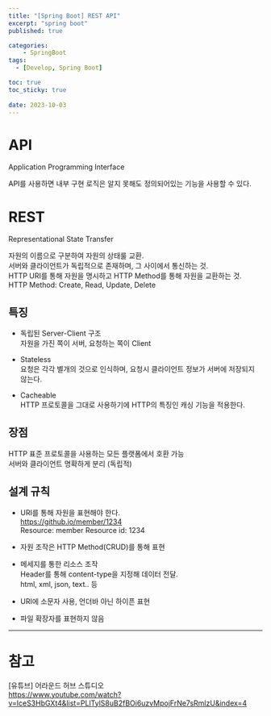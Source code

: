 ```yaml
---
title: "[Spring Boot] REST API"
excerpt: "spring boot"
published: true

categories:
    - SpringBoot
tags:
  - [Develop, Spring Boot]

toc: true
toc_sticky: true
   
date: 2023-10-03
---
```


# API
Application Programming Interface

API를 사용하면 내부 구현 로직은 알지 못해도 정의되어있는 기능을 사용할 수 있다.

# REST
Representational State Transfer  

자원의 이름으로 구분하여 자원의 상태룰 교환.  
서버와 클라이언트가 독립적으로 존재하며, 그 사이에서 통신하는 것.  
HTTP URI를 통해 자원을 명시하고 HTTP Method를 통해 자원을 교환하는 것.  
HTTP Method: Create, Read, Update, Delete

## 특징

- 독립된 Server-Client 구조  
자원을 가진 쪽이 서버, 요청하는 쪽이 Client

- Stateless  
요청은 각각 별개의 것으로 인식하며, 요청시 클라이언트 정보가 서버에 저장되지 않는다.

- Cacheable  
HTTP 프로토콜을 그대로 사용하기에 HTTP의 특징인 캐싱 기능을 적용한다. 

## 장점
HTTP 표준 프로토콜을 사용하는 모든 플랫폼에서 호환 가능  
서버와 클라이언트 명확하게 분리 (독립적)

## 설계 규칙
- URI를 통해 자원을 표현해야 한다.  
https://github.io/member/1234  
Resource: member
Resource id: 1234

- 자원 조작은 HTTP Method(CRUD)를 통해 표현

- 메세지를 통한 리소스 조작  
Header를 통해 content-type을 지정해 데이터 전달.  
html, xml, json, text.. 등

- URI에 소문자 사용, 언더바 아닌 하이픈 표현

- 파일 확장자를 표현하지 않음

----

# 참고
[유튜브] 어라운드 허브 스튜디오  
https://www.youtube.com/watch?v=lceS3HbGXt4&list=PLlTylS8uB2fBOi6uzvMpojFrNe7sRmlzU&index=4


